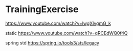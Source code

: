 # TrainingExercise

https://www.youtube.com/watch?v=lwgXlvgmG_k

static
https://www.youtube.com/watch?v=qRCEdWQ0f4Q


spring std
https://spring.io/tools3/sts/legacy
